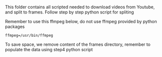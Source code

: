 This folder contains all scripted needed to download videos from Youtube, and split to frames.
Follow step by step python script for spliting

Remember to use this ffmpeg below, do not use ffmpeg provided by python packages
```
ffmpeg=/usr/bin/ffmpeg
```

To save space, we remove content of the frames directory, remember to populate the data using step4 python script
